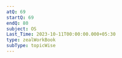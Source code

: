 ```yaml
---
atQ: 69
startQ: 69
endQ: 80
subject: OS
Last_Time: 2023-10-11T00:00:00.000+05:30
type: zealWorkBook
subType: topicWise
---
```

